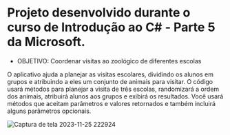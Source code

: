 # Projeto desenvolvido durante o curso de Introdução ao C# - Parte 5 da Microsoft.

- OBJETIVO: Coordenar visitas ao zoológico de diferentes escolas
  
O aplicativo ajuda a planejar as visitas escolares, dividindo os alunos em grupos e atribuindo a eles um conjunto de animais para visitar.
O código usará métodos para planejar a visita de três escolas, randomizará a ordem dos animais, atribuirá alunos aos grupos e exibirá os resultados.
Você usará métodos que aceitam parâmetros e valores retornados e também incluirá alguns parâmetros opcionais.


![Captura de tela 2023-11-25 222924](https://github.com/barbaraportes/VisitaAoZoologico/assets/134977381/a0c5dae5-30c4-4dc7-b0fc-6ddef623dc05)
